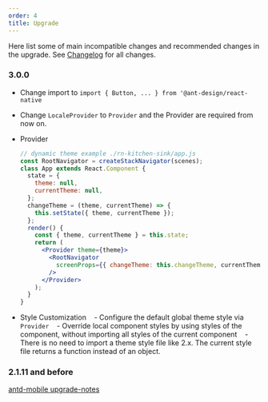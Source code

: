 ```yaml
---
order: 4
title: Upgrade
---
```


Here list some of main incompatible changes and recommended changes in the upgrade. See [Changelog](/changelog) for all changes.

### 3.0.0

- Change import to `import { Button, ... } from '@ant-design/react-native`
- Change `LocaleProvider` to `Provider` and the Provider are required from now on.

- Provider

  ```jsx
  // dynamic theme example ./rn-kitchen-sink/app.js
  const RootNavigator = createStackNavigator(scenes);
  class App extends React.Component {
    state = {
      theme: null,
      currentTheme: null,
    };
    changeTheme = (theme, currentTheme) => {
      this.setState({ theme, currentTheme });
    };
    render() {
      const { theme, currentTheme } = this.state;
      return (
        <Provider theme={theme}>
          <RootNavigator
            screenProps={{ changeTheme: this.changeTheme, currentTheme }}
          />
        </Provider>
      );
    }
  }
  ```

- Style Customization
     - Configure the default global theme style via `Provider`
     - Override local component styles by using styles of the component, without importing all styles of the current component
     - There is no need to import a theme style file like 2.x. The current style file returns a function instead of an object.

### 2.1.11 and before

[antd-mobile upgrade-notes](https://github.com/ant-design/ant-design-mobile/blob/master/docs/react/upgrade-notes.en-US.md#1x--20)
